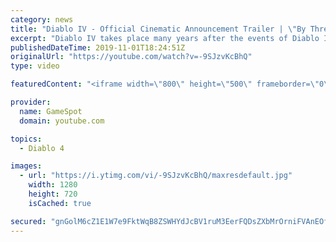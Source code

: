 ```yaml
---
category: news
title: "Diablo IV - Official Cinematic Announcement Trailer | \"By Three They Come\" | BlizzCon 2019"
excerpt: "Diablo IV takes place many years after the events of Diablo III, after millions have been slaughtered by the actions of the High Heavens and Burning Hells alike."
publishedDateTime: 2019-11-01T18:24:51Z
originalUrl: "https://youtube.com/watch?v=-9SJzvKcBhQ"
type: video

featuredContent: "<iframe width=\"800\" height=\"500\" frameborder=\"0\" src=\"https://www.youtube.com/embed/-9SJzvKcBhQ\" allow=\"accelerometer; autoplay; encrypted-media; gyroscope; picture-in-picture\" allowfullscreen></iframe>"

provider:
  name: GameSpot
  domain: youtube.com

topics:
  - Diablo 4

images:
  - url: "https://i.ytimg.com/vi/-9SJzvKcBhQ/maxresdefault.jpg"
    width: 1280
    height: 720
    isCached: true

secured: "gnGolM6cZ1E1W7e9FktWqB8ZSWHYdJcBV1ruM3EerFQDsZXbMrOrniFVAnEOf+cE75ECcyGhAoTq10XPFZ5sW8MUJsSm+wsBkT5bMwiIKu+InXY2I6AU6nr/R62E/R/y5qQ6x8tYlvVpfcYuZjOSr7Vb3j65SQjHDeW5Iem7QR50oyad5BOBdsvjY6c1TI8eD+oWv3jWfFkrCFT3dXRSJEWWihMAV6/VCf9FwjmDlqPEcyir92/GeyRKG/96lg+45qEACr8sTNSUrEatncK9h95j251kVynBk1lcMjDQ+7Fa1t21JeLI872KXWMglOwFVaQ6Ob1ULx6XBJot4wotivWgWdm2U44gh8ictzrEBuSGtQvlLJWrfAqQ25f65bRDj8Wq4OZpf2jYImK1FK7FbZO0u2Rp4Nl5M2iASY0iDkF1K1DuuZgYn/h+NFwayAsL;4+E3BsUYiLchgJawpVU85g=="
---
```


